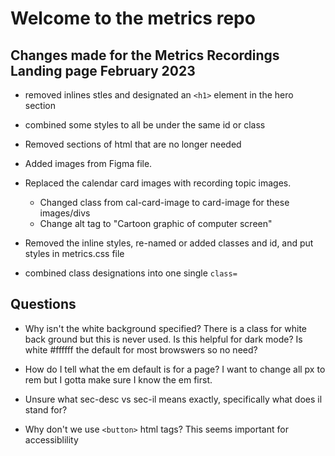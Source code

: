 # Welcome to the metrics repo

## Changes made for the Metrics Recordings Landing page February 2023

- removed inlines stles and designated an ```<h1>``` element in the hero section

- combined some styles to all be under the same id or class

- Removed sections of html that are no longer needed

- Added images from Figma file. 

- Replaced the calendar card images with recording topic images.
    - Changed class from cal-card-image to card-image for these images/divs
    - Change alt tag to "Cartoon graphic of computer screen"

- Removed the inline styles, re-named or added classes and id, and put styles in metrics.css file

- combined class designations into one single ```class=```



## Questions 

- Why isn't the white background specified? There is a class for white back ground but this is never used. Is this helpful for dark mode? Is white #ffffff the default for most browswers so no need?

- How do I tell what the em default is for a page? I want to change all px to rem but I gotta make sure I know the em first.

- Unsure what sec-desc vs sec-il means exactly, specifically what does il stand for?

- Why don't we use ```<button>``` html tags? This seems important for accessiblility 

